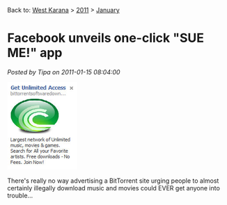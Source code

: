 Back to: [West Karana](/posts/westkarana.md) > [2011](/posts/2011/westkarana.md) > [January](./westkarana.md)
# Facebook unveils one-click "SUE ME!" app

*Posted by Tipa on 2011-01-15 08:04:00*

![](../../../uploads/2011/01/Fullscreen-capture-1152011-75414-AM.jpg "Unlimited access to movies via BitTorrent")

There's really no way advertising a BitTorrent site urging people to almost certainly illegally download music and movies could EVER get anyone into trouble...

